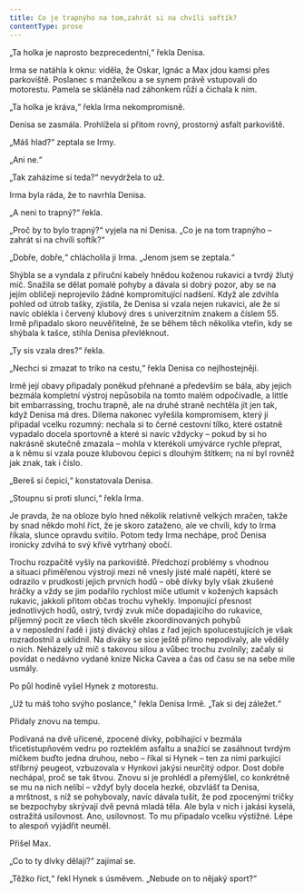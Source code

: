 ```yaml
---
title: Co je trapnýho na tom,zahrát si na chvíli softík?
contentType: prose
---
```


„Ta holka je naprosto bezprecedentní,“ řekla Denisa.

  

Irma se natáhla k oknu: viděla, že Oskar, Ignác a Max jdou kamsi přes parkoviště. Poslanec s manželkou a se synem právě vstupovali do motorestu. Pamela se skláněla nad záhonkem růží a čichala k nim.

„Ta holka je kráva,“ řekla Irma nekompromisně.

Denisa se zasmála. Prohlížela si přitom rovný, prostorný asfalt parkoviště.

„Máš hlad?“ zeptala se Irmy.

„Ani ne.“

„Tak zaházíme si teda?“ nevydržela to už.

Irma byla ráda, že to navrhla Denisa.

„A neni to trapný?“ řekla.

„Proč by to bylo trapný?“ vyjela na ni Denisa. „Co je na tom trapnýho – zahrát si na chvíli softík?“

„Dobře, dobře,“ chlácholila ji Irma. „Jenom jsem se zeptala.“

Shýbla se a vyndala z příruční kabely hnědou koženou rukavici a tvrdý žlutý míč. Snažila se dělat pomalé pohyby a dávala si dobrý pozor, aby se na jejím obličeji neprojevilo žádné kompromitující nadšení. Když ale zdvihla pohled od útrob tašky, zjistila, že Denisa si vzala nejen rukavici, ale že si navíc oblékla i červený klubový dres s univerzitním znakem a číslem 55. Irmě připadalo skoro neuvěřitelné, že se během těch několika vteřin, kdy se shýbala k tašce, stihla Denisa převléknout.

„Ty sis vzala dres?“ řekla.

„Nechci si zmazat to triko na cestu,“ řekla Denisa co nejlhostejněji.

Irmě její obavy připadaly poněkud přehnané a především se bála, aby jejich bezmála kompletní výstroj nepůsobila na tomto malém odpočívadle, a little bit embarrassing, trochu trapně, ale na druhé straně nechtěla jít jen tak, když Denisa má dres. Dilema nakonec vyřešila kompromisem, který jí připadal vcelku rozumný: nechala si to černé cestovní tílko, které ostatně vypadalo docela sportovně a které si navíc vždycky – pokud by si ho nakrásně skutečně zmazala – mohla v kterékoli umývárce rychle přeprat, a k němu si vzala pouze klubovou čepici s dlouhým štítkem; na ní byl rovněž jak znak, tak i číslo.

„Bereš si čepici,“ konstatovala Denisa.

„Stoupnu si proti slunci,“ řekla Irma.

Je pravda, že na obloze bylo hned několik relativně velkých mračen, takže by snad někdo mohl říct, že je skoro zataženo, ale ve chvíli, kdy to Irma říkala, slunce opravdu svítilo. Potom tedy Irma nechápe, proč Denisa ironicky zdvihá to svý křivě vytrhaný obočí.

Trochu rozpačitě vyšly na parkoviště. Předchozí problémy s vhodnou a situaci přiměřenou výstrojí mezi ně vnesly jisté malé napětí, které se odrazilo v prudkosti jejich prvních hodů – obě dívky byly však zkušené hráčky a vždy se jim podařilo rychlost míče utlumit v kožených kapsách rukavic, jakkoli přitom občas trochu vyhekly. Imponující přesnost jednotlivých hodů, ostrý, tvrdý zvuk míče dopadajícího do rukavice, příjemný pocit ze všech těch skvěle zkoordinovaných pohybů a v neposlední řadě i jistý divácký ohlas z řad jejich spolucestujících je však rozradostnil a uklidnil. Na diváky se sice ještě přímo nepodívaly, ale věděly o nich. Neházely už míč s takovou silou a vůbec trochu zvolnily; začaly si povídat o nedávno vydané knize Nicka Cavea a čas od času se na sebe mile usmály.

Po půl hodině vyšel Hynek z motorestu.

„Už tu máš toho svýho poslance,“ řekla Denisa Irmě. „Tak si dej záležet.“

Přidaly znovu na tempu.

Podívaná na dvě uřícené, zpocené dívky, pobíhající v bezmála třicetistupňovém vedru po rozteklém asfaltu a snažící se zasáhnout tvrdým míčkem buďto jedna druhou, nebo – říkal si Hynek – ten za nimi parkující stříbrný peugeot, vzbuzovala v Hynkovi jakýsi neurčitý odpor. Dost dobře nechápal, proč se tak štvou. Znovu si je prohlédl a přemýšlel, co konkrétně se mu na nich nelíbí – vždyť byly docela hezké, obzvlášť ta Denisa, a mrštnost, s níž se pohybovaly, navíc dávala tušit, že pod zpocenými tričky se bezpochyby skrývají dvě pevná mladá těla. Ale byla v nich i jakási kyselá, ostražitá usilovnost. Ano, usilovnost. To mu připadalo vcelku výstižné. Lépe to alespoň vyjádřit neuměl.

Přišel Max.

„Co to ty dívky dělají?“ zajímal se.

„Těžko říct,“ řekl Hynek s úsměvem. „Nebude on to nějaký sport?“
